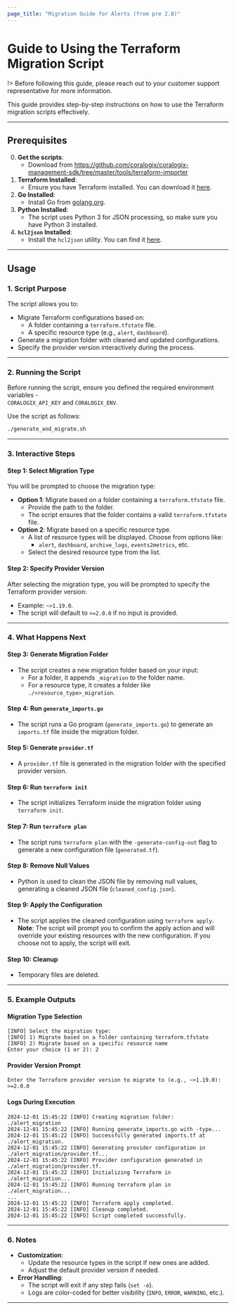 ```yaml
---
page_title: "Migration Guide for Alerts (from pre 2.0)" 
---
```


# Guide to Using the Terraform Migration Script

!> Before following this guide, please reach out to your customer support representative for more information.

This guide provides step-by-step instructions on how to use the Terraform migration scripts effectively. 

---

## Prerequisites
0. **Get the scripts**:
   - Download from https://github.com/coralogix/coralogix-management-sdk/tree/master/tools/terraform-importer
1. **Terraform Installed**:
   - Ensure you have Terraform installed. You can download it [here](https://www.terraform.io/downloads).
2. **Go Installed**:
   - Install Go from [golang.org](https://golang.org/dl/).
3. **Python Installed**:
   - The script uses Python 3 for JSON processing, so make sure you have Python 3 installed.
4. **`hcl2json` Installed**:
   - Install the `hcl2json` utility. You can find it [here](https://github.com/tmccombs/hcl2json).

---

## Usage

### 1. Script Purpose
The script allows you to:
- Migrate Terraform configurations based on:
   - A folder containing a `terraform.tfstate` file.
   - A specific resource type (e.g., `alert`, `dashboard`).
- Generate a migration folder with cleaned and updated configurations.
- Specify the provider version interactively during the process.

---

### 2. Running the Script
Before running the script, ensure you defined the required environment variables -  
`CORALOGIX_API_KEY` and `CORALOGIX_ENV`.

Use the script as follows:
```bash
./generate_and_migrate.sh
```

---

### 3. Interactive Steps

#### Step 1: Select Migration Type
You will be prompted to choose the migration type:
- **Option 1**: Migrate based on a folder containing a `terraform.tfstate` file.
   - Provide the path to the folder.
   - The script ensures that the folder contains a valid `terraform.tfstate` file.
- **Option 2**: Migrate based on a specific resource type.
   - A list of resource types will be displayed. Choose from options like:
      - `alert`, `dashboard`, `archive_logs`, `events2metrics`, etc.
   - Select the desired resource type from the list.

#### Step 2: Specify Provider Version
After selecting the migration type, you will be prompted to specify the Terraform provider version:
- Example: `~>1.19.0`.
- The script will default to `>=2.0.0` if no input is provided.

---

### 4. What Happens Next

#### Step 3: Generate Migration Folder
- The script creates a new migration folder based on your input:
   - For a folder, it appends `_migration` to the folder name.
   - For a resource type, it creates a folder like `./<resource_type>_migration`.

#### Step 4: Run `generate_imports.go`
- The script runs a Go program (`generate_imports.go`) to generate an `imports.tf` file inside the migration folder.

#### Step 5: Generate `provider.tf`
- A `provider.tf` file is generated in the migration folder with the specified provider version.

#### Step 6: Run `terraform init`
- The script initializes Terraform inside the migration folder using `terraform init`.

#### Step 7: Run `terraform plan`
- The script runs `terraform plan` with the `-generate-config-out` flag to generate a new configuration file (`generated.tf`).

#### Step 8: Remove Null Values
- Python is used to clean the JSON file by removing null values, generating a cleaned JSON file (`cleaned_config.json`).

#### Step 9: Apply the Configuration
- The script applies the cleaned configuration using `terraform apply`.
**Note**: The script will prompt you to confirm the apply action and will override your existing resources with the new configuration. 
If you choose not to apply, the script will exit.

#### Step 10: Cleanup
- Temporary files are deleted.

---

### 5. Example Outputs

#### Migration Type Selection
```plaintext
[INFO] Select the migration type:
[INFO] 1) Migrate based on a folder containing terraform.tfstate
[INFO] 2) Migrate based on a specific resource name
Enter your choice (1 or 2): 2
```

#### Provider Version Prompt
```plaintext
Enter the Terraform provider version to migrate to (e.g., ~>1.19.0): >=2.0.0
```

#### Logs During Execution
```plaintext
2024-12-01 15:45:22 [INFO] Creating migration folder: ./alert_migration
2024-12-01 15:45:22 [INFO] Running generate_imports.go with -type...
2024-12-01 15:45:22 [INFO] Successfully generated imports.tf at ./alert_migration.
2024-12-01 15:45:22 [INFO] Generating provider configuration in ./alert_migration/provider.tf...
2024-12-01 15:45:22 [INFO] Provider configuration generated in ./alert_migration/provider.tf.
2024-12-01 15:45:22 [INFO] Initializing Terraform in ./alert_migration...
2024-12-01 15:45:22 [INFO] Running terraform plan in ./alert_migration...
...
2024-12-01 15:45:22 [INFO] Terraform apply completed.
2024-12-01 15:45:22 [INFO] Cleanup completed.
2024-12-01 15:45:22 [INFO] Script completed successfully.
```

---

### 6. Notes
- **Customization**:
   - Update the resource types in the script if new ones are added.
   - Adjust the default provider version if needed.
- **Error Handling**:
   - The script will exit if any step fails (`set -e`).
   - Logs are color-coded for better visibility (`INFO`, `ERROR`, `WARNING`, etc.).

---
